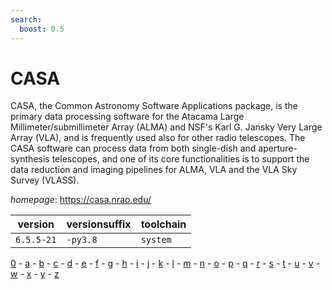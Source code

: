 ```yaml
---
search:
  boost: 0.5
---
```

# CASA

CASA, the Common Astronomy Software Applications package, is the primary data processing software for the Atacama Large Millimeter/submillimeter Array (ALMA) and NSF's Karl G. Jansky Very Large Array (VLA), and is frequently used also for other radio telescopes. The CASA software can process data from both single-dish and aperture-synthesis telescopes, and one of its core functionalities is to support the data reduction and imaging pipelines for ALMA, VLA and the VLA Sky Survey (VLASS).

*homepage*: <https://casa.nrao.edu/>

version | versionsuffix | toolchain
--------|---------------|----------
``6.5.5-21`` | ``-py3.8`` | ``system``

[0](../0/index.md) - [a](../a/index.md) - [b](../b/index.md) - [c](../c/index.md) - [d](../d/index.md) - [e](../e/index.md) - [f](../f/index.md) - [g](../g/index.md) - [h](../h/index.md) - [i](../i/index.md) - [j](../j/index.md) - [k](../k/index.md) - [l](../l/index.md) - [m](../m/index.md) - [n](../n/index.md) - [o](../o/index.md) - [p](../p/index.md) - [q](../q/index.md) - [r](../r/index.md) - [s](../s/index.md) - [t](../t/index.md) - [u](../u/index.md) - [v](../v/index.md) - [w](../w/index.md) - [x](../x/index.md) - [y](../y/index.md) - [z](../z/index.md)

